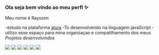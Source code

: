 ### Ola seja bem vindo ao meu perfl ✨

Meu nome é Raysson

-estudo na plataforma [alura](https://www.alura.com.br)
-To desenvolvendo na linguagem javaScript
-utilizo esse espaço para mina organzaçao e compatilhamento dos meus *Projetos* _desenvolvindos_

![](https://media1.tenor.com/m/EWYXEGs3XskAAAAd/i-phone.gif)
![](https://media1.tenor.com/m/Yx0uMcIl7VsAAAAC/apple-iphone13.gif)
![](https://media1.tenor.com/m/sWEUdV5LQdkAAAAC/yes-apple.gif)
![](https://media1.tenor.com/m/u4YFDom2imAAAAAd/apple-apple-iphone.gif)
![](https://media1.tenor.com/m/wVWx8DALpwoAAAAd/apple-aplle-event.gif)
![](https://media1.tenor.com/bZQFg.gif)

